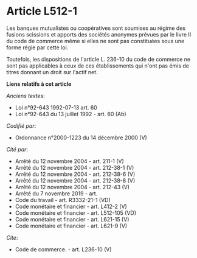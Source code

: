 # Article L512-1

Les banques mutualistes ou coopératives sont soumises au régime des fusions scissions et apports des sociétés anonymes
prévues par le livre II du code de commerce même si elles ne sont pas constituées sous une forme régie par cette loi.

Toutefois, les dispositions de l'article L. 236-10 du code de commerce ne sont pas applicables à ceux de ces établissements
qui n'ont pas émis de titres donnant un droit sur l'actif net.

**Liens relatifs à cet article**

_Anciens textes_:

  - Loi n°92-643 1992-07-13 art. 60
  - Loi n°92-643 du 13 juillet 1992 - art. 60 (Ab)

_Codifié par_:

  - Ordonnance n°2000-1223 du 14 décembre 2000 (V)

_Cité par_:

  - Arrêté du 12 novembre 2004 - art. 211-1 (V)
  - Arrêté du 12 novembre 2004 - art. 212-38-1 (V)
  - Arrêté du 12 novembre 2004 - art. 212-38-6 (V)
  - Arrêté du 12 novembre 2004 - art. 212-38-8 (V)
  - Arrêté du 12 novembre 2004 - art. 212-43 (V)
  - Arrêté du 7 novembre 2019 - art.
  - Code du travail - art. R3332-21-1 (VD)
  - Code monétaire et financier - art. L412-2 (V)
  - Code monétaire et financier - art. L512-105 (VD)
  - Code monétaire et financier - art. L621-15 (V)
  - Code monétaire et financier - art. L621-9 (V)

_Cite_:

  - Code de commerce. - art. L236-10 (V)
